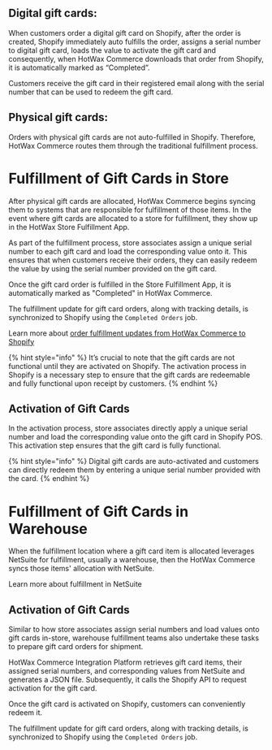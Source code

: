 ## Digital gift cards:

When customers order a digital gift card on Shopify, after the order is created, Shopify immediately auto fulfills the order, assigns a serial number to digital gift card, loads the value to activate the gift card and consequently, when HotWax Commerce downloads that order from Shopify, it is automatically marked as “Completed”.

Customers receive the gift card in their registered email along with the serial number that can be used to redeem the gift card.

## Physical gift cards:

Orders with physical gift cards are not auto-fulfilled in Shopify. Therefore, HotWax Commerce routes them through the traditional fulfillment process.

# Fulfillment of Gift Cards in Store

After physical gift cards are allocated, HotWax Commerce begins syncing them to systems that are responsible for fulfillment of those items. In the event where gift cards are allocated to a store for fulfillment, they show up in the HotWax Store Fulfillment App.

As part of the fulfillment process, store associates assign a unique serial number to each gift card and load the corresponding value onto it. This ensures that when customers receive their orders, they can easily redeem the value by using the serial number provided on the gift card.

Once the gift card order is fulfilled in the Store Fulfillment App, it is automatically marked as "Completed" in HotWax Commerce.

The fulfillment update for gift card orders, along with tracking details, is synchronized to Shopify using the `Completed Orders` job.

Learn more about [order fulfillment updates from HotWax Commerce to Shopify](https://docs.hotwax.co/integration-resources-1/how-is-the-order-fulfillment-status-updated-to-shopify-from-hotwax-commerce)

{% hint style="info" %}
It’s crucial to note that the gift cards are not functional until they are activated on Shopify. The activation process in Shopify is a necessary step to ensure that the gift cards are redeemable and fully functional upon receipt by customers.
{% endhint %}

## Activation of Gift Cards

In the activation process, store associates directly apply a unique serial number and load the corresponding value onto the gift card in Shopify POS. This activation step ensures that the gift card is fully functional.

{% hint style="info" %}
Digital gift cards are auto-activated and customers can directly redeem them by entering a unique serial number provided with the card.
{% endhint %}

# Fulfillment of Gift Cards in Warehouse

When the fulfillment location where a gift card item is allocated leverages NetSuite for fulfillment, usually a warehouse, then the HotWax Commerce syncs those items' allocation with NetSuite.

Learn more about fulfillment in NetSuite

## Activation of Gift Cards

Similar to how store associates assign serial numbers and load values onto gift cards in-store, warehouse fulfillment teams also undertake these tasks to prepare gift card orders for shipment.

HotWax Commerce Integration Platform retrieves gift card items, their assigned serial numbers, and corresponding values from NetSuite and generates a JSON file. Subsequently, it calls the Shopify API to request activation for the gift card.

Once the gift card is activated on Shopify, customers can conveniently redeem it.

The fulfillment update for gift card orders, along with tracking details, is synchronized to Shopify using the `Completed Orders` job.
